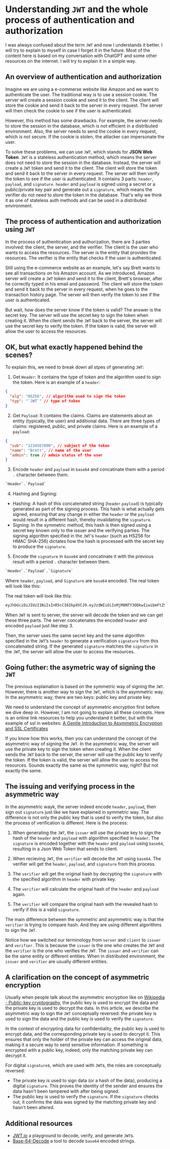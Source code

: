 # Understanding `JWT` and the whole process of authentication and authorization

I was always confused about the term `JWT` and now I understands it better. I will try to explain to myself in case I forget it in the future. Most of the content here is based on my conversation with ChatGPT and some other resources on the internet. I will try to explain it in a simple way.

## An overview of authentication and authorization

Imagine we are using a e-commerse website like Amazon and we want to authenticate the user. The traditional way is to use a session cookie. The server will create a session cookie and send it to the client. The client will store the cookie and send it back to the server in every request. The server will then check the cookie to see if the user is authenticated.

However, this method has some drawbacks. For example, the server needs to store the session in the database, which is not efficient in a distributed environment. Also, the server needs to send the cookie in every request, which is not secure. If the cookie is stolen, the attacker can impersonate the user.

To solve these problems, we can use `JWT`, which stands for **JSON Web Token**. `JWT` is a stateless authentication method, which means the server does not need to store the session in the database. Instead, the server will create a `JWT` token and send it to the client. The client will store the token and send it back to the server in every request. The server will then verify the token to see if the user is authenticated. It contains 3 parts: `header`, `payload`, and `signature`. `header` and `payload` is signed using a secret or a public/private key pair and generate out a `signature`, which means the verifier do not need to store the token in the database. That's why we think it as one of stateless auth methods and can be used in a distributed environment.

## The process of authentication and authorization using `JWT`

In the process of authentication and authorization, there are 3 parties involved: the client, the server, and the verifier. The client is the user who wants to access the resources. The server is the entity that provides the resources. The verifier is the entity that checks if the user is authenticated.

Still using the e-commerce website as an example, let's say Brett wants to see all transactions on his Amazon account. As we introduced, Amazon server will create a `JWT` token and send it to the client, Brett's browser, after he correctly typed in his email and password. The client will store the token and send it back to the server in every request, when he goes to the transaction history page. The server will then verify the token to see if the user is authenticated.

But wait, how does the server know if the token is valid? The answer is the secret key. The server will use the secret key to sign the token when creating it. When the client sends the `JWT` back to the server, the server will use the secret key to verify the token. If the token is valid, the server will allow the user to access the resources.

## OK, but what exactly happened behind the scenes?

To explain this, we need to break down all stpes of generating `JWT`:

1. Get `Header`: It contains the type of token and the algorithm used to sign the token. Here is an example of a `header`:

```json
{
  "alg": "HS256", // algorithm used to sign the token
  "typ": "`JWT`" // type of token
}
```

2. Get `Payload`: It contains the claims. Claims are statements about an entity (typically, the user) and additional data. There are three types of claims: registered, public, and private claims. Here is an example of a `payload`:

```json
{
  "sub": "1234567890", // subject of the token
  "name": "Brett", // name of the user
  "admin": true // admin status of the user
}
```

3. Encode `header` and `payload` in `base64` and concatinate them with a period `.` character between them.

```bash
`Header`.`Payload`
```

4. Hashing and Signing:

- Hashing: A hash of this concatenated string (`header`.`payload`) is typically generated as part of the signing process. This hash is what actually gets signed, ensuring that any change in either the `header` or the `payload` would result in a different hash, thereby invalidating the `signature`.
- Signing: In the symmetric method, this hash is then signed using a secret key known only to the issuer and the verifying parties. The signing algorithm specified in the `JWT`'s `header` (such as HS256 for HMAC SHA-256) dictates how the hash is processed with the secret key to produce the `signature`.

5. Encode the `signature` in `base64` and concatinate it with the previous result with a period `.` character between them.

```bash
`Header`.`Payload`.`Signature`
```

Where `header`, `payload`, and `Signature` are `base64` encoded. The real token will look like this:

The real token will look like this:

```bash
eyJhbGciOiJIUzI1NiIsInR5cCI6IkpXVCJ9.eyJzdWIiOiIxMjM0NTY3ODkwIiwibmFtZSI6IkJyZXR0IiwiYWRtaW4iOnRydWV9.TU9vZG9vQ2FyZQ
```

When `JWT` is sent to server, the server will decode the token and we can get these three parts. The server concatenates the encoded `header` and encoded `payload` just like step 3.

Then, the server uses the same secret key and the same algorithm specified in the `JWT`’s `header` to generate a verification `signature` from this concatenated string. If the generated `signature` matches the `signature` in the `JWT`, the server will allow the user to access the resources.

## Going futher: the asymetric way of signing the `JWT`

The previous explaination is based on the symmetric way of signing the `JWT`. However, there is another way to sign the `JWT`, which is the asymmetric way. In the asymmetric way, there are two keys: public key and private key.

We need to understand the concept of asymmetric encryption first before we dive deep in. However, I am not going to explain all these concepts. Here is an online link resources to help you understand it better, but with the example of ssl in websites: [A Gentle Introduction to Asymmetric Encryption and SSL Certificates](https://dzone.com/articles/a-gentle-introduction-to-asymmetric-encryption-and)

If you know how this works, then you can understand the concept of the asymmetric way of signing the `JWT`. In the asymmetric way, the server will use the private key to sign the token when creating it. When the client sends the `JWT` back to the server, the server will use the public key to verify the token. If the token is valid, the server will allow the user to access the resources. Sounds exactly the same as the symmetric way, right? But not exactly the same.

## The issuing and verifying process in the asymmetric way

In the asymmetric wayk, the server indeed encode `header`, `payload`, then sign out `signature` just like we have explained in symmetric way. The difference is not only the public key that is used to verify the token, but also the process of verification is different. Here is the process:

1. When generating the `JWT`, the `issuer` will use the private key to sign the hash of the `header` and `payload` with algorithm specified in `header`. The `signature` is encoded together with the `header` and `payload` using `base64`, resulting in a Json Web Token that sends to client.

2. When recieving `JWT`, the `verifier` will decode the `JWT` using `base64`. The verifier will get the `header`, `payload`, and `signature` from this process.

3. The `verifier` will get the original hash by decrypting the `signature` with the specified algorithm in `header` with private key.

4. The `verifier` will calculate the original hash of the `header` and `payload` again.

5. The `verifier` will compare the original hash with the revealed hash to verify if this is a valid `signature`.

The main difference between the symmetric and asymmetric way is that the `verifier` is trying to compare hash. And they are using different algorithms to sign the `JWT`.

Notice how we switched our terminology from `server` and `client` to `issuer` and `verifier`. This is because the `issuer` is the one who creates the `JWT` and the `verifier` is the one who verifies the `JWT`. The `issuer` and `verifier` can be the same entity or different entities. When in distributed environment, the `issuer` and `verifier` are usually different entities.

## A clarification on the concept of asymmetric encryption

Usually when people talk about the asymmetric encryption like on [Wikipedia - Public-key cryptography](https://en.wikipedia.org/wiki/Public-key_cryptography), the public key is used to encrypt the data and the private key is used to decrypt the data. In this article, we describe the asymmetric way to sign the `JWT` conceptually reversed: the private key is used to sign the data and the public key is used to verify the `signature`.

In the context of encrypting data for confidentiality, the public key is used to encrypt data, and the corresponding private key is used to decrypt it. This ensures that only the holder of the private key can access the original data, making it a secure way to send sensitive information. If something is encrypted with a public key, indeed, only the matching private key can decrypt it.

For digital `signature`s, which are used with `JWT`s, the roles are conceptually reversed:

- The private key is used to sign data (or a hash of the data), producing a digital `signature`. This proves the identity of the sender and ensures the data hasn't been tampered with after being signed.
- The public key is used to verify the `signature`. If the `signature` checks out, it confirms the data was signed by the matching private key and hasn't been altered.

## Additional resources

- [JWT.io](https://jwt.io/) a playground to decode, verify, and generate `JWT`s.
- [Base-64-Decode](https://www.base64decode.org/) a tool to decode `base64` encoded strings.
